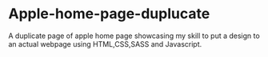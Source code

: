 # Apple-home-page-duplucate
A duplicate page of apple home page showcasing my skill to put a design to an actual webpage using HTML,CSS,SASS and Javascript. 
